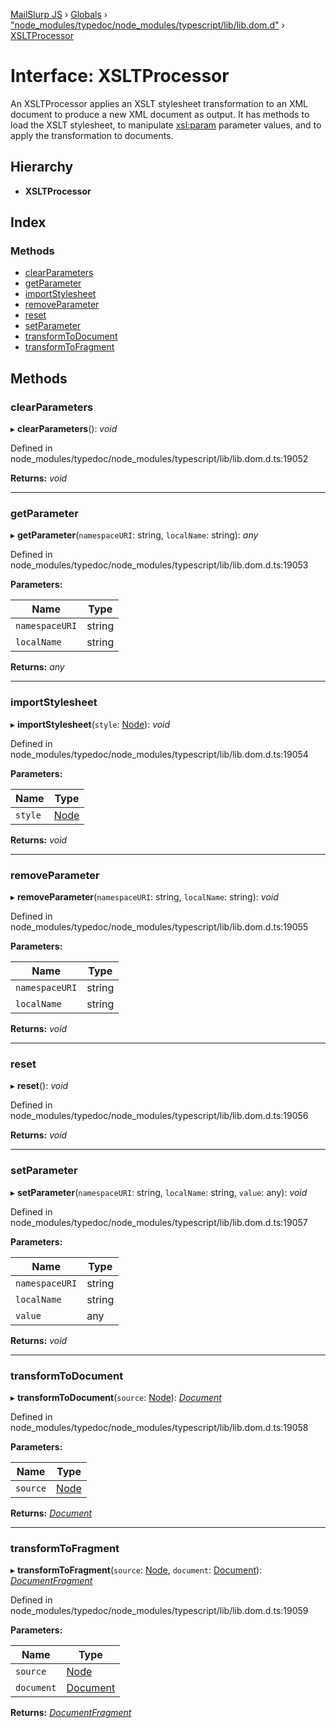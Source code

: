 [MailSlurp JS](../README.md) › [Globals](../globals.md) › ["node_modules/typedoc/node_modules/typescript/lib/lib.dom.d"](../modules/_node_modules_typedoc_node_modules_typescript_lib_lib_dom_d_.md) › [XSLTProcessor](_node_modules_typedoc_node_modules_typescript_lib_lib_dom_d_.xsltprocessor.md)

# Interface: XSLTProcessor

An XSLTProcessor applies an XSLT stylesheet transformation to an XML document to produce a new XML document as output. It has methods to load the XSLT stylesheet, to manipulate <xsl:param> parameter values, and to apply the transformation to documents.

## Hierarchy

* **XSLTProcessor**

## Index

### Methods

* [clearParameters](_node_modules_typedoc_node_modules_typescript_lib_lib_dom_d_.xsltprocessor.md#clearparameters)
* [getParameter](_node_modules_typedoc_node_modules_typescript_lib_lib_dom_d_.xsltprocessor.md#getparameter)
* [importStylesheet](_node_modules_typedoc_node_modules_typescript_lib_lib_dom_d_.xsltprocessor.md#importstylesheet)
* [removeParameter](_node_modules_typedoc_node_modules_typescript_lib_lib_dom_d_.xsltprocessor.md#removeparameter)
* [reset](_node_modules_typedoc_node_modules_typescript_lib_lib_dom_d_.xsltprocessor.md#reset)
* [setParameter](_node_modules_typedoc_node_modules_typescript_lib_lib_dom_d_.xsltprocessor.md#setparameter)
* [transformToDocument](_node_modules_typedoc_node_modules_typescript_lib_lib_dom_d_.xsltprocessor.md#transformtodocument)
* [transformToFragment](_node_modules_typedoc_node_modules_typescript_lib_lib_dom_d_.xsltprocessor.md#transformtofragment)

## Methods

###  clearParameters

▸ **clearParameters**(): *void*

Defined in node_modules/typedoc/node_modules/typescript/lib/lib.dom.d.ts:19052

**Returns:** *void*

___

###  getParameter

▸ **getParameter**(`namespaceURI`: string, `localName`: string): *any*

Defined in node_modules/typedoc/node_modules/typescript/lib/lib.dom.d.ts:19053

**Parameters:**

Name | Type |
------ | ------ |
`namespaceURI` | string |
`localName` | string |

**Returns:** *any*

___

###  importStylesheet

▸ **importStylesheet**(`style`: [Node](_node_modules_typedoc_node_modules_typescript_lib_lib_dom_d_.node.md)): *void*

Defined in node_modules/typedoc/node_modules/typescript/lib/lib.dom.d.ts:19054

**Parameters:**

Name | Type |
------ | ------ |
`style` | [Node](_node_modules_typedoc_node_modules_typescript_lib_lib_dom_d_.node.md) |

**Returns:** *void*

___

###  removeParameter

▸ **removeParameter**(`namespaceURI`: string, `localName`: string): *void*

Defined in node_modules/typedoc/node_modules/typescript/lib/lib.dom.d.ts:19055

**Parameters:**

Name | Type |
------ | ------ |
`namespaceURI` | string |
`localName` | string |

**Returns:** *void*

___

###  reset

▸ **reset**(): *void*

Defined in node_modules/typedoc/node_modules/typescript/lib/lib.dom.d.ts:19056

**Returns:** *void*

___

###  setParameter

▸ **setParameter**(`namespaceURI`: string, `localName`: string, `value`: any): *void*

Defined in node_modules/typedoc/node_modules/typescript/lib/lib.dom.d.ts:19057

**Parameters:**

Name | Type |
------ | ------ |
`namespaceURI` | string |
`localName` | string |
`value` | any |

**Returns:** *void*

___

###  transformToDocument

▸ **transformToDocument**(`source`: [Node](_node_modules_typedoc_node_modules_typescript_lib_lib_dom_d_.node.md)): *[Document](_node_modules_typedoc_node_modules_typescript_lib_lib_dom_d_.document.md)*

Defined in node_modules/typedoc/node_modules/typescript/lib/lib.dom.d.ts:19058

**Parameters:**

Name | Type |
------ | ------ |
`source` | [Node](_node_modules_typedoc_node_modules_typescript_lib_lib_dom_d_.node.md) |

**Returns:** *[Document](_node_modules_typedoc_node_modules_typescript_lib_lib_dom_d_.document.md)*

___

###  transformToFragment

▸ **transformToFragment**(`source`: [Node](_node_modules_typedoc_node_modules_typescript_lib_lib_dom_d_.node.md), `document`: [Document](_node_modules_typedoc_node_modules_typescript_lib_lib_dom_d_.document.md)): *[DocumentFragment](_node_modules_typedoc_node_modules_typescript_lib_lib_dom_d_.documentfragment.md)*

Defined in node_modules/typedoc/node_modules/typescript/lib/lib.dom.d.ts:19059

**Parameters:**

Name | Type |
------ | ------ |
`source` | [Node](_node_modules_typedoc_node_modules_typescript_lib_lib_dom_d_.node.md) |
`document` | [Document](_node_modules_typedoc_node_modules_typescript_lib_lib_dom_d_.document.md) |

**Returns:** *[DocumentFragment](_node_modules_typedoc_node_modules_typescript_lib_lib_dom_d_.documentfragment.md)*
